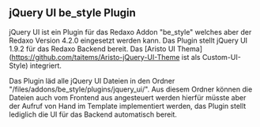## jQuery UI be_style Plugin

jQuery UI ist ein Plugin für das Redaxo Addon "be_style" welches aber der Redaxo Version 4.2.0 eingesetzt werden kann. Das Plugin stellt jQuery UI 1.9.2 für das Redaxo Backend bereit. Das [Aristo UI Thema](https://github.com/taitems/Aristo-jQuery-UI-Theme ist als Custom-UI-Style) integriert.

Das Plugin läd alle jQuery UI Dateien in den Ordner "/files/addons/be_style/plugins/jquery_ui/". Aus diesem Ordner können die Dateien auch vom Frontend aus angesteuert werden hierfür müsste aber der Aufruf von Hand im Template implementiert werden, das Plugin stellt lediglich die UI für das Backend automatisch bereit.